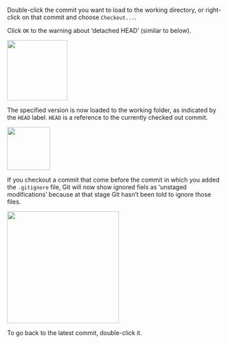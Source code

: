 Double-click the commit you want to load to the working directory, or right-click on that commit and choose `Checkout...`.

Click `OK` to the warning about ‘detached HEAD’ (similar to below).

<img src="{{baseUrl}}/gitAndGithub/checkout/images/warning.png" height="140" />
<p/>

The specified version is now loaded to the working folder, as indicated by the `HEAD` label. `HEAD` is a reference to the currently checked out commit.

<img src="{{baseUrl}}/gitAndGithub/checkout/images/sourcetree_4.png" height="100" />
<p/>

If you checkout a commit that come before the commit in which you added the `.gitignore` file, Git will now show ignored fiels as ‘unstaged modifications’ because at that stage Git hasn’t been told to ignore those files.

<img src="{{baseUrl}}/gitAndGithub/checkout/images/sourcetree_5.png" height="260" />
<p/>

To go back to the latest commit, double-click it.
